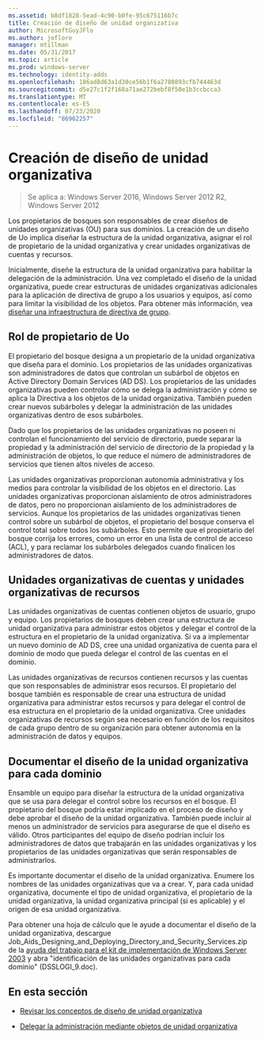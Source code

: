 ```yaml
---
ms.assetid: b8df1828-5ead-4c90-b0fe-95c675116b7c
title: Creación de diseño de unidad organizativa
author: MicrosoftGuyJFlo
ms.author: joflore
manager: mtillman
ms.date: 05/31/2017
ms.topic: article
ms.prod: windows-server
ms.technology: identity-adds
ms.openlocfilehash: 186ad8d63a1d30ce56b1f6a2780893cfb744463d
ms.sourcegitcommit: d5e27c1f2f168a71ae272bebf8f50e1b3ccbcca3
ms.translationtype: MT
ms.contentlocale: es-ES
ms.lasthandoff: 07/23/2020
ms.locfileid: "86962257"
---
```

# <a name="creating-an-organizational-unit-design"></a>Creación de diseño de unidad organizativa

> Se aplica a: Windows Server 2016, Windows Server 2012 R2, Windows Server 2012

Los propietarios de bosques son responsables de crear diseños de unidades organizativas (OU) para sus dominios. La creación de un diseño de Uo implica diseñar la estructura de la unidad organizativa, asignar el rol de propietario de la unidad organizativa y crear unidades organizativas de cuentas y recursos.

Inicialmente, diseñe la estructura de la unidad organizativa para habilitar la delegación de la administración. Una vez completado el diseño de la unidad organizativa, puede crear estructuras de unidades organizativas adicionales para la aplicación de directiva de grupo a los usuarios y equipos, así como para limitar la visibilidad de los objetos. Para obtener más información, vea [diseñar una infraestructura de directiva de grupo](/previous-versions/windows/it-pro/windows-server-2003/cc786524(v=ws.10)).

## <a name="ou-owner-role"></a>Rol de propietario de Uo
El propietario del bosque designa a un propietario de la unidad organizativa que diseña para el dominio. Los propietarios de las unidades organizativas son administradores de datos que controlan un subárbol de objetos en Active Directory Domain Services (AD DS). Los propietarios de las unidades organizativas pueden controlar cómo se delega la administración y cómo se aplica la Directiva a los objetos de la unidad organizativa. También pueden crear nuevos subárboles y delegar la administración de las unidades organizativas dentro de esos subárboles.

Dado que los propietarios de las unidades organizativas no poseen ni controlan el funcionamiento del servicio de directorio, puede separar la propiedad y la administración del servicio de directorio de la propiedad y la administración de objetos, lo que reduce el número de administradores de servicios que tienen altos niveles de acceso.

Las unidades organizativas proporcionan autonomía administrativa y los medios para controlar la visibilidad de los objetos en el directorio. Las unidades organizativas proporcionan aislamiento de otros administradores de datos, pero no proporcionan aislamiento de los administradores de servicios. Aunque los propietarios de las unidades organizativas tienen control sobre un subárbol de objetos, el propietario del bosque conserva el control total sobre todos los subárboles. Esto permite que el propietario del bosque corrija los errores, como un error en una lista de control de acceso (ACL), y para reclamar los subárboles delegados cuando finalicen los administradores de datos.

## <a name="account-ous-and-resource-ous"></a>Unidades organizativas de cuentas y unidades organizativas de recursos
Las unidades organizativas de cuentas contienen objetos de usuario, grupo y equipo. Los propietarios de bosques deben crear una estructura de unidad organizativa para administrar estos objetos y delegar el control de la estructura en el propietario de la unidad organizativa. Si va a implementar un nuevo dominio de AD DS, cree una unidad organizativa de cuenta para el dominio de modo que pueda delegar el control de las cuentas en el dominio.

Las unidades organizativas de recursos contienen recursos y las cuentas que son responsables de administrar esos recursos. El propietario del bosque también es responsable de crear una estructura de unidad organizativa para administrar estos recursos y para delegar el control de esa estructura en el propietario de la unidad organizativa. Cree unidades organizativas de recursos según sea necesario en función de los requisitos de cada grupo dentro de su organización para obtener autonomía en la administración de datos y equipos.

## <a name="documenting-the-ou-design-for-each-domain"></a>Documentar el diseño de la unidad organizativa para cada dominio
Ensamble un equipo para diseñar la estructura de la unidad organizativa que se usa para delegar el control sobre los recursos en el bosque. El propietario del bosque podría estar implicado en el proceso de diseño y debe aprobar el diseño de la unidad organizativa. También puede incluir al menos un administrador de servicios para asegurarse de que el diseño es válido. Otros participantes del equipo de diseño podrían incluir los administradores de datos que trabajarán en las unidades organizativas y los propietarios de las unidades organizativas que serán responsables de administrarlos.

Es importante documentar el diseño de la unidad organizativa. Enumere los nombres de las unidades organizativas que va a crear. Y, para cada unidad organizativa, documente el tipo de unidad organizativa, el propietario de la unidad organizativa, la unidad organizativa principal (si es aplicable) y el origen de esa unidad organizativa.

Para obtener una hoja de cálculo que le ayude a documentar el diseño de la unidad organizativa, descargue Job_Aids_Designing_and_Deploying_Directory_and_Security_Services.zip de la [ayuda del trabajo para el kit de implementación de Windows Server 2003](https://microsoft.com/download/details.aspx?id=9608) y abra "identificación de las unidades organizativas para cada dominio" (DSSLOGI_9.doc).

## <a name="in-this-section"></a>En esta sección

- [Revisar los conceptos de diseño de unidad organizativa](../../ad-ds/plan/Reviewing-OU-Design-Concepts.md)

- [Delegar la administración mediante objetos de unidad organizativa](../../ad-ds/plan/Delegating-Administration-by-Using-OU-Objects.md)
